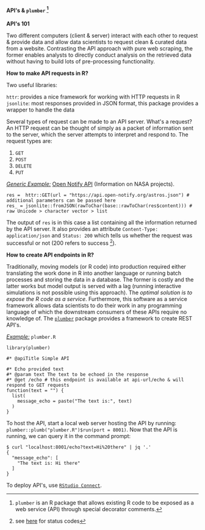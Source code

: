 #### API's & `plumber` [^1]


**API's 101**

Two different computers (client & server) interact with each other to request & provide data and allow data scientists
to request clean & curated data from a website. Contrasting the API approach with pure web scraping, the former enables
analysts to directly conduct analysis on the retrieved data without having to build lots of pre-processing functionality.


**How to make API requests in R?**

Two useful libraries: 

  `httr`: provides a nice framework for working with HTTP requests in R \
  `jsonlite`: most responses provided in JSON format, this package provides a wrapper to handle the data
  
Several types of request can be made to an API server. What's a request? An HTTP request can be thought of simply as a packet of information sent to the server, which the server attempts to interpret and respond to. The request types are:

   1. `GET`
   2. `POST`
   3. `DELETE`
   4. `PUT`

<ins>_Generic Example:_</ins> [Open Notify API](http://open-notify.org/Open-Notify-API/People-In-Space/) (Information on NASA projects).

```
res =  httr::GET(url = "https://api.open-notify.org/astros.json") # additional parameters can be passed here
res_ = jsonlite::fromJSON(rawToChar(base::rawToChar(res$content))) # raw Unicode > character vector > list
```

The output of `res` is in this case a list containing all the information returned by the API server. It also provides an attribute `Content-Type: application/json` and `Status: 200` which tells us whether the request was successful or not (200 refers to success [^2]).


**How to create API endpoints in R?**

Traditionally,  moving models (or R code) into production required either translating the work done in R into another 
language or running batch processes and storing the data in a database. The former is costly and the latter works but model output is served with a lag (running interactive simulations is not possible using this approach). The _optimal 
solution is to expose the R code as a service_. Furthermore, this software as a service framework allows data scientists to do their work in any programming language of which the downstream consumers of these APIs require no knowledge of. The [`plumber`](https://rviews.rstudio.com/2018/07/23/rest-apis-and-plumber/) package provides a framework to create REST API's. 

<ins>_Example:_</ins> `plumber.R`

```
library(plumber)

#* @apiTitle Simple API

#* Echo provided text
#* @param text The text to be echoed in the response
#* @get /echo # this endpoint is available at api-url/echo & will respond to GET requests
function(text = "") {
  list(
    message_echo = paste("The text is:", text)
  )
}
```

To host the API, start a local web server hosting the API by running: `plumber::plumb("plumber.R")$run(port = 8001)`. Now that the API is running, we can query it in the command prompt:

```
$ curl "localhost:8001/echo?text=Hi%20there" | jq '.'
{
  "message_echo": [
    "The text is: Hi there"
  ]
}

```

To deploy API's, use [`RStudio Connect`](https://www.rstudio.com/products/connect/).


[^1]: `plumber` is an R package that allows existing R code to be exposed as a web service (API) through special decorator comments.
[^2]: see [here](https://www.restapitutorial.com/httpstatuscodes.html) for status codes

